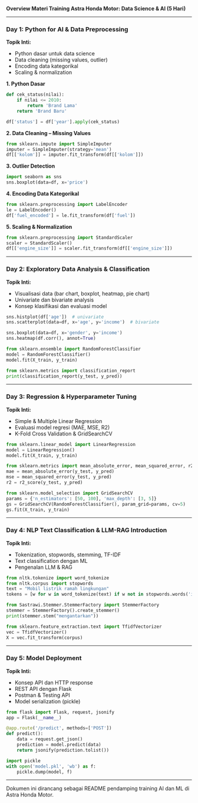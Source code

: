 **Overview Materi Training Astra Honda Motor: Data Science & AI (5 Hari)**

---

### **Day 1: Python for AI & Data Preprocessing**

**Topik Inti:**
- Python dasar untuk data science
- Data cleaning (missing values, outlier)
- Encoding data kategorikal
- Scaling & normalization

**1. Python Dasar**

```python
def cek_status(nilai):
    if nilai <= 2010:
        return 'Brand Lama'
    return 'Brand Baru'

df['status'] = df['year'].apply(cek_status)
```

**2. Data Cleaning – Missing Values**

```python
from sklearn.impute import SimpleImputer
imputer = SimpleImputer(strategy='mean')
df[['kolom']] = imputer.fit_transform(df[['kolom']])
```

**3. Outlier Detection**

```python
import seaborn as sns
sns.boxplot(data=df, x='price')
```

**4. Encoding Data Kategorikal**

```python
from sklearn.preprocessing import LabelEncoder
le = LabelEncoder()
df['fuel_encoded'] = le.fit_transform(df['fuel'])
```

**5. Scaling & Normalization**

```python
from sklearn.preprocessing import StandardScaler
scaler = StandardScaler()
df[['engine_size']] = scaler.fit_transform(df[['engine_size']])
```

---

### **Day 2: Exploratory Data Analysis & Classification**

**Topik Inti:**
- Visualisasi data (bar chart, boxplot, heatmap, pie chart)
- Univariate dan bivariate analysis
- Konsep klasifikasi dan evaluasi model

```python
sns.histplot(df['age'])  # univariate
sns.scatterplot(data=df, x='age', y='income')  # bivariate

sns.boxplot(data=df, x='gender', y='income')
sns.heatmap(df.corr(), annot=True)

from sklearn.ensemble import RandomForestClassifier
model = RandomForestClassifier()
model.fit(X_train, y_train)

from sklearn.metrics import classification_report
print(classification_report(y_test, y_pred))
```

---

### **Day 3: Regression & Hyperparameter Tuning**

**Topik Inti:**
- Simple & Multiple Linear Regression
- Evaluasi model regresi (MAE, MSE, R2)
- K-Fold Cross Validation & GridSearchCV

```python
from sklearn.linear_model import LinearRegression
model = LinearRegression()
model.fit(X_train, y_train)

from sklearn.metrics import mean_absolute_error, mean_squared_error, r2_score
mae = mean_absolute_error(y_test, y_pred)
mse = mean_squared_error(y_test, y_pred)
r2 = r2_score(y_test, y_pred)

from sklearn.model_selection import GridSearchCV
params = {'n_estimators': [50, 100], 'max_depth': [3, 5]}
gs = GridSearchCV(RandomForestClassifier(), param_grid=params, cv=5)
gs.fit(X_train, y_train)
```

---

### **Day 4: NLP Text Classification & LLM-RAG Introduction**

**Topik Inti:**
- Tokenization, stopwords, stemming, TF-IDF
- Text classification dengan ML
- Pengenalan LLM & RAG

```python
from nltk.tokenize import word_tokenize
from nltk.corpus import stopwords
text = "Mobil listrik ramah lingkungan"
tokens = [w for w in word_tokenize(text) if w not in stopwords.words('indonesian')]

from Sastrawi.Stemmer.StemmerFactory import StemmerFactory
stemmer = StemmerFactory().create_stemmer()
print(stemmer.stem("mengantarkan"))

from sklearn.feature_extraction.text import TfidfVectorizer
vec = TfidfVectorizer()
X = vec.fit_transform(corpus)
```

---

### **Day 5: Model Deployment**

**Topik Inti:**
- Konsep API dan HTTP response
- REST API dengan Flask
- Postman & Testing API
- Model serialization (pickle)

```python
from flask import Flask, request, jsonify
app = Flask(__name__)

@app.route('/predict', methods=['POST'])
def predict():
    data = request.get_json()
    prediction = model.predict(data)
    return jsonify(prediction.tolist())

import pickle
with open('model.pkl', 'wb') as f:
    pickle.dump(model, f)
```

---

Dokumen ini dirancang sebagai README pendamping training AI dan ML di Astra Honda Motor.
